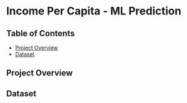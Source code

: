 # Income Per Capita - ML Prediction

## Table of Contents
- [Project Overview](#project-overview)
- [Dataset](#dataset)

## Project Overview

## Dataset
